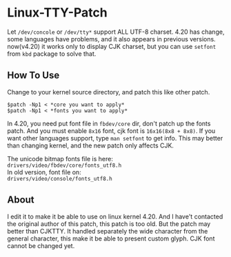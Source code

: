 # Linux-TTY-Patch
Let `/dev/concole` or `/dev/tty*` support ALL UTF-8 charset. 4.20 has change, some languages have problems, and it also appears in previous versions. now(v4.20) it works only to display CJK charset, but you can use `setfont` from `kbd` package to solve that.
## How To Use
Change to your kernel source directory, and patch this like other patch.
```
$patch -Np1 < *core you want to apply*
$patch -Np1 < *fonts you want to apply*
```
  
  In 4.20, you need put font file in `fbdev/core` dir, don't patch up the fonts patch. And you must enable `8x16` font, cjk font is `16x16(8x8 + 8x8)`. If you want other languages support, type `man setfont` to get info. This may better than changing kernel, and the new patch only affects CJK.  
  
  The unicode bitmap fonts file is here:  
    `drivers/video/fbdev/core/fonts_utf8.h`  
  In old version, font file on:  
    `drivers/video/console/fonts_utf8.h`  
  
  ## About
  I edit it to make it be able to use on linux kernel 4.20. And I have't contacted the original author of this patch, this patch is too old. But the patch may better than CJKTTY. It handled separately the wide character from the general character, this make it be able to present custom glyph. CJK font cannot be changed yet.
